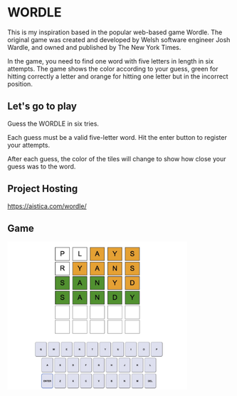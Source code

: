 # WORDLE
This is my inspiration based in the popular web-based game Wordle.
The original game was created and developed by Welsh software engineer Josh Wardle, and owned and published by The New York Times.

In the game, you need to find one word with five letters in length in six attempts.
The game shows the color according to your guess, green for hitting correctly a letter and orange for hitting one letter but in the incorrect position.

## Let's go to play
Guess the WORDLE in six tries.

Each guess must be a valid five-letter word. Hit the enter button to register your attempts.

After each guess, the color of the tiles will change to show how close your guess was to the word.

## Project Hosting 
<https://aistica.com/wordle/>


## Game
<img src="/src/assets/screenshots/won.jpg" width="80%">
